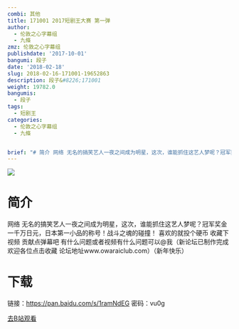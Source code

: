 ```yaml
---
combi: 其他
title: 171001 2017短剧王大赛 第一弹
author:
  - 伦敦之心字幕组
  - 九條
zmz: 伦敦之心字幕组
publishdate: '2017-10-01'
bangumi: 段子
date: '2018-02-18'
slug: 2018-02-16-171001-19652863
description: 段子&#8226;171001
weight: 19782.0
bangumis:
  - 段子
tags:
  - 短剧王
categories:
  - 伦敦之心字幕组
  - 九條


brief: "# 简介 网络 无名的搞笑艺人一夜之间成为明星，这次，谁能抓住这艺人梦呢？冠军奖金一千万日元，日本第一小品的称号！战斗之魂的碰撞！ 喜欢的就投个硬币 收藏下视频 贡献点弹幕吧 有什么问题或者视频有什么问题可以@我（新论坛已制作完成 欢迎各位点击收藏 论坛地址www.owaraiclub.com）（新年快乐） # 下载 链接：https://pan.baidu.com/s/1ramNdEG 密码：vu0g"
---
```

![](https://i.imgur.com/3zLpaSG.png)
# 简介  
网络
无名的搞笑艺人一夜之间成为明星，这次，谁能抓住这艺人梦呢？冠军奖金一千万日元，日本第一小品的称号！战斗之魂的碰撞！
喜欢的就投个硬币 收藏下视频 贡献点弹幕吧 有什么问题或者视频有什么问题可以@我（新论坛已制作完成 欢迎各位点击收藏 论坛地址www.owaraiclub.com）（新年快乐）  

# 下载
链接：https://pan.baidu.com/s/1ramNdEG 
密码：vu0g

[去B站观看](https://www.bilibili.com/video/av19652863/)
 

